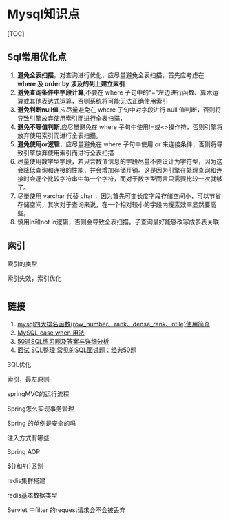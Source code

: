 # Mysql知识点

[TOC]

## Sql常用优化点

1. **避免全表扫描**，对查询进行优化，应尽量避免全表扫描，首先应考虑在 **where 及 order by 涉及的列上建立索引**
2. **避免查询条件中字段计算**,不要在 where 子句中的“=”左边进行函数、算术运算或其他表达式运算，否则系统将可能无法正确使用索引
3. **避免判断null值**,应尽量避免在 where 子句中对字段进行 null 值判断，否则将导致引擎放弃使用索引而进行全表扫描，
4. **避免不等值判断**,应尽量避免在 where 子句中使用!=或<>操作符，否则引擎将放弃使用索引而进行全表扫描。
5. **避免使用or逻辑**，应尽量避免在 where 子句中使用 or 来连接条件，否则将导致引擎放弃使用索引而进行全表扫描
6. 尽量使用数字型字段，若只含数值信息的字段尽量不要设计为字符型，因为这会降低查询和连接的性能，并会增加存储开销。这是因为引擎在处理查询和连接时会逐个比较字符串中每一个字符，而对于数字型而言只需要比较一次就够了。
7. 尽量使用 varchar 代替 char ，因为首先可变长度字段存储空间小，可以节省存储空间，其次对于查询来说，在一个相对较小的字段内搜索效率显然要高些。
8. 慎用in和not in逻辑，否则会导致全表扫描。子查询最好能够改写成多表关联

## 索引

索引的类型

索引失效，索引优化

#  

## 链接

1. [mysql四大排名函数(row_number、rank、dense_rank、ntile)使用简介](https://blog.csdn.net/qq_31476455/article/details/90028819)
2. [MySQL case when 用法](https://www.cnblogs.com/chenduzizhong/p/9590741.html)
3. [50道SQL练习题及答案与详细分析](https://www.jianshu.com/p/476b52ee4f1b)
4. [面试 SQL整理 常见的SQL面试题：经典50题](https://blog.csdn.net/u010565545/article/details/100785261#%E5%B8%B8%E8%A7%81%E7%9A%84SQL%E9%9D%A2%E8%AF%95%E9%A2%98%EF%BC%9A%E7%BB%8F%E5%85%B850%E9%A2%98)

SQL优化

索引，最左原则

springMVC的运行流程

Spring怎么实现事务管理

Spring 的单例是安全的吗

注入方式有哪些

Spring AOP

${}和#{}区别

redis集群搭建

redis基本数据类型

Servlet 中filter 的request请求会不会被丢弃